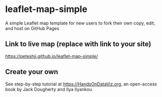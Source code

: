 # leaflet-map-simple
A simple Leaflet map template for new users to fork their own copy, edit, and host on GitHub Pages

## Link to live map (replace with link to your site)
https://peteshjj.github.io/leaflet-map-simple/

## Create your own
See step-by-step tutorial at https://HandsOnDataViz.org, an open-access book by Jack Dougherty and Ilya Ilyankou
